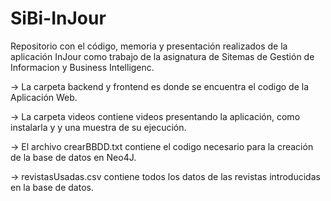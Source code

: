 # SiBi-InJour
Repositorio con el código, memoria y presentación realizados de la aplicación InJour como trabajo de la asignatura de Sitemas de Gestión de Informacion y Business Intelligenc.

-> La carpeta backend y frontend es donde se encuentra el codigo de la Aplicación Web.

-> La carpeta videos contiene videos presentando la aplicación, como instalarla y y una muestra de su ejecución.

-> El archivo crearBBDD.txt contiene el codigo necesario para la creación de la base de datos en Neo4J.

-> revistasUsadas.csv contiene todos los datos de las revistas introducidas en la base de datos.

